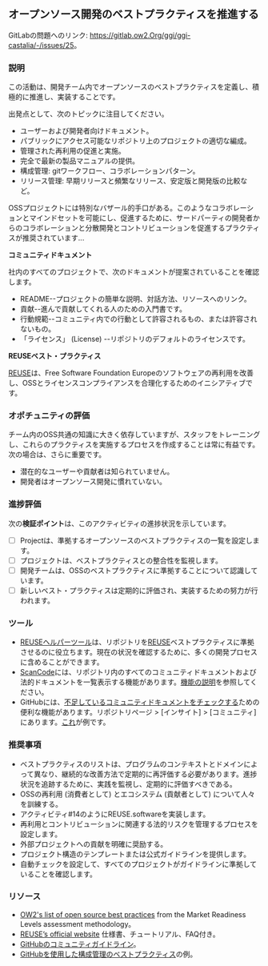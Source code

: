 ## オープンソース開発のベストプラクティスを推進する

GitLabの問題へのリンク: <https://gitlab.ow2.Org/ggi/ggi-castalia/-/issues/25>。

### 説明

この活動は、開発チーム内でオープンソースのベストプラクティスを定義し、積極的に推進し、実装することです。

出発点として、次のトピックに注目してください。
* ユーザーおよび開発者向けドキュメント。
* パブリックにアクセス可能なリポジトリ上のプロジェクトの適切な編成。
* 管理された再利用の促進と実施。
* 完全で最新の製品マニュアルの提供。
* 構成管理: gitワークフロー、コラボレーションパターン。
* リリース管理: 早期リリースと頻繁なリリース、安定版と開発版の比較など。

OSSプロジェクトには特別なバザール的手口がある。このようなコラボレーションとマインドセットを可能にし、促進するために、サードパーティの開発者からのコラボレーションと分散開発とコントリビューションを促進するプラクティスが推奨されています...

**コミュニティドキュメント**

社内のすべてのプロジェクトで、次のドキュメントが提案されていることを確認します。
* README--プロジェクトの簡単な説明、対話方法、リソースへのリンク。
* 貢献--進んで貢献してくれる人のための入門書です。
* 行動規範--コミュニティ内での行動として許容されるもの、または許容されないもの。
* 「ライセンス」 (License) --リポジトリのデフォルトのライセンスです。

**REUSEベスト・プラクティス**

[REUSE](https://reuse.software)は、Free Software Foundation Europeのソフトウェアの再利用を改善し、OSSとライセンスコンプライアンスを合理化するためのイニシアティブです。

### オポチュニティの評価

チーム内のOSS共通の知識に大きく依存していますが、スタッフをトレーニングし、これらのプラクティスを実施するプロセスを作成することは常に有益です。次の場合は、さらに重要です。
* 潜在的なユーザーや貢献者は知られていません。
* 開発者はオープンソース開発に慣れていない。

### 進捗評価

次の**検証ポイント**は、このアクティビティの進捗状況を示しています。
- [ ] Projectは、準拠するオープンソースのベストプラクティスの一覧を設定します。
- [ ] プロジェクトは、ベストプラクティスとの整合性を監視します。
- [ ] 開発チームは、OSSのベストプラクティスに準拠することについて認識しています。
- [ ] 新しいベスト・プラクティスは定期的に評価され、実装するための努力が行われます。

### ツール

* [REUSEヘルパーツール](https://github.com/fsfe/reuse-tool)は、リポジトリを[REUSE](https://reuse.software)ベストプラクティスに準拠させるのに役立ちます。現在の状況を確認するために、多くの開発プロセスに含めることができます。
* [ScanCode](https://scancode-toolkit.readthedocs.io)には、リポジトリ内のすべてのコミュニティドキュメントおよび法的ドキュメントを一覧表示する機能があります。[機能の説明](https://scancode-toolkit.readthedocs.io/en/latest/cli-reference/scan-options-pre.html#classify)を参照してください。
* GitHubには、[不足しているコミュニティドキュメントをチェックする](https://docs.github.com/articles/viewing-your-community-profile)ための便利な機能があります。リポジトリページ > [インサイト] > [コミュニティ] にあります。[これ](https://github.com/borisbaldassari/alambic/community)が例です。

### 推奨事項

* ベストプラクティスのリストは、プログラムのコンテキストとドメインによって異なり、継続的な改善方法で定期的に再評価する必要があります。進捗状況を追跡するために、実践を監視し、定期的に評価すべきである。
* OSSの再利用 (消費者として) とエコシステム (貢献者として) について人々を訓練する。
* アクティビティ#14のようにREUSE.softwareを実装します。
* 再利用とコントリビューションに関連する法的リスクを管理するプロセスを設定します。
* 外部プロジェクトへの貢献を明確に奨励する。
* プロジェクト構造のテンプレートまたは公式ガイドラインを提供します。
* 自動チェックを設定して、すべてのプロジェクトがガイドラインに準拠していることを確認します。

### リソース

* [OW2's list of open source best practices](https://www.ow2.org/view/MRL/Full_List_of_Best_Practices) from the Market Readiness Levels assessment methodology。
* [REUSE’s official website](https://reuse.software) 仕様書、チュートリアル、FAQ付き。
* [GitHubのコミュニティガイドライン](https://opensource.guide/)。
* [GitHubを使用した構成管理のベストプラクティス](https://dev.to/datreeio/top-10-github-best-practices-3kl2)の例。
